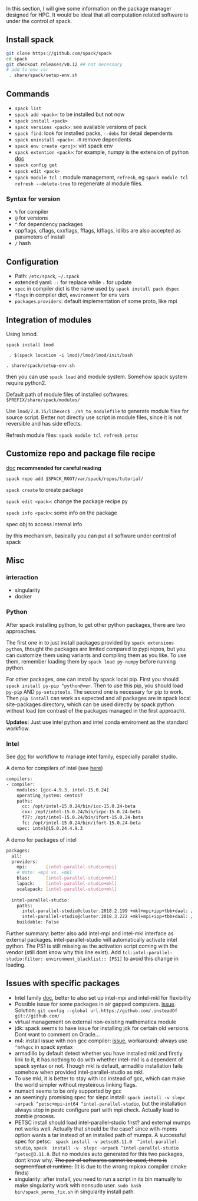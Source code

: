 In this section, I will give some information on the package manager designed for HPC. It would be ideal that all computation related software is under the control of spack.

## Install spack

```bash
git clone https://github.com/spack/spack
cd spack
git checkout releases/v0.12 ## not necessary
# add to env var
 . share/spack/setup-env.sh
```

## Commands

* `spack list`
* `spack add <pack>`: to be installed but not now
* `spack install <pack>`
* `spack versions <pack>`: see available versions of pack
* `spack find`: look for installed packs, `--debs` for detail dependents
* `spack uninstall <pack>`: `-R` remove dependents
* `spack env create <proj>`: virt spack env
* `spack extention <pack>`: for example, numpy is the extension of python [doc](https://spack.readthedocs.io/en/latest/basic_usage.html#extensions-python-support)
* `spack config get `
* `spack edit <pack>`
* `spack module tcl `: module management, `refresh`, eg `spack module tcl refresh --delete-tree` to regenerate al module files.

###  Syntax for version

* `%` for compiler
* `@` for versions
* `^` for dependency packages
* cppflags, cflags, cxxflags, fflags, ldflags, ldlibs are also accepted as parameters of install
* `/` hash

## Configuration

* Path: `/etc/spack`, `~/.spack`
* extended yaml: `::` for replace while `:` for update
* `spec` in compiler dict is the name used by `spack install pack @spec`
* `flags` in compiler dict, `environment` for env vars
* `packages`.`providers`: default implementation of some proto, like mpi

## Integration of modules

Using lsmod.

`spack install lmod`

` . $(spack location -i lmod)/lmod/lmod/init/bash`

`. share/spack/setup-env.sh`

then you can use `spack load` and module system. Somehow spack system require python2.

Default path of module files of installed softwares: `$PREFIX/share/spack/modules/`

Use `lmod/7.8.15/libexec$ ./sh_to_modulefile` to generate module files for source script. Better not directly use script in module files, since it is not reversible and has side effects.

Refresh module files: `spack module tcl refresh petsc`

## Customize repo and package file recipe

[doc](https://spack.readthedocs.io/en/latest/tutorial_packaging.html) **recommended for careful reading**

`spack repo add $SPACK_ROOT/var/spack/repos/tutorial/`

`spack create` to create package

`spack edit <pack>`: change the package recipe py

`spack info <pack>`: some info on the package

spec obj to access internal info

by this mechanism, basically you can put all software under control of spack

## Misc

### interaction

* singularity
* docker

### Python

After spack installing python, to get other python packages, there are two approaches.

The first one in to just install packages provided by `spack extensions python`, thought the packages are limited compared to pypi repos, but you can customize them using variants and compiling them as you like. To use them, remember loading them by `spack load py-numpy` before running python.

For other packages, one can install by spack local pip. First you should `spack install py-pip ^python@ver`. Then to use this pip, you should load `py-pip` AND `py-setuptools`. The second one is necessary for pip to work. Then `pip install` can work as expected and all packages are in spack local site-packages directory, which can be used directly by spack python without load (on contrast of the packages managed in the first approach).

**Updates:** Just use intel python and intel conda enviroment as the standard workflow.

### Intel

See [doc](https://spack.readthedocs.io/en/latest/build_systems/intelpackage.html) for workflow to manage intel family, especially parallel studio.

A demo for compilers of intel (see [here](https://spack.readthedocs.io/en/latest/getting_started.html#compiler-config))

```bash
compilers:
- compiler:
    modules: [gcc-4.9.3, intel-15.0.24]
    operating_system: centos7
    paths:
      cc: /opt/intel-15.0.24/bin/icc-15.0.24-beta
      cxx: /opt/intel-15.0.24/bin/icpc-15.0.24-beta
      f77: /opt/intel-15.0.24/bin/ifort-15.0.24-beta
      fc: /opt/intel-15.0.24/bin/ifort-15.0.24-beta
    spec: intel@15.0.24.4.9.3
```

A demo for packages of intel

```bash
packages:
  all:
  providers:
    mpi:       [intel-parallel-studio+mpi]
    # Note: +mpi vs. +mkl
    blas:      [intel-parallel-studio+mkl]
    lapack:    [intel-parallel-studio+mkl]
    scalapack: [intel-parallel-studio+mkl]
    
  intel-parallel-studio:
    paths:
      intel-parallel-studio@cluster.2018.2.199 +mkl+mpi+ipp+tbb+daal: /opt/intel
      intel-parallel-studio@cluster.2018.3.222 +mkl+mpi+ipp+tbb+daal: /opt/intel
    buildable: False
```

Further summary: better also add intel-mpi and intel-mkl interface as external packages. intel-parallel-studio will automatically activate intel python. The PS1 is still missing as the activation script coming with the vendor (still dont know why this line exist). Add `tcl:intel-parallel-studio:filter: environment_blacklist:: [PS1]` to avoid this change in loading.

## Issues with specific packages

* Intel family [doc](https://spack.readthedocs.io/en/latest/build_systems/intelpackage.html), better to also set up intel-mpi and intel-mkl for flexibility
* Possible issue for some packages in air gapped computers. [issue](https://github.com/spack/spack/issues/7848). Solution: `git config --global url.https://github.com/.insteadOf git://github.com/`
* virtual management on external non-existing mathematica module
* jdk: spack seems to have issue for installing jdk for certain old versions. Dont want to comment on Oracle...
* m4: install issue with non gcc compiler: [issue](https://github.com/spack/spack/issues/4883), workaround: always use `^m4%gcc` in spack syntax
* armadillo by default detect whether you have installed mkl and firstly link to it, it has nothing to do with whether intel-mkl is a dependent of spack syntax or not. Though mkl is default, armadillo installation fails somehow when provided intel-parallel-studio as mkl.
* To use mkl, it is better to stay with icc instead of gcc, which can make the world simpler without mysteirous linking flags.
* numactl seems to be only supported by gcc
* an seemingly promising spec for slepc install: `spack install -v slepc ~arpack ^petsc+mpi~int64 ^intel-parallel-studio`, but the installation always stop in pestc configure part with mpi check. Actually lead to zombie process.
* PETSC install should load intel-parallel-studio first? and external mumps not works well. Actually that should be the case? since with-mpms option wants a tar instead of an installed path of mumps. A successful spec for petsc: ` spack install -v petsc@3.11.0  ^intel-parallel-studio`, `spack  install -v  slepc ~arpack ^intel-parallel-studio ^petsc@3.11.0`. But no modules auto generated for this two packages, dont know why. ~~The pair of softwares cannot be used, there is segmentfaut at runtime.~~ (It is due to the wrong mpicxx compiler cmake finds) 
* singularity: after install, you need to run a script in its bin manually to make singularity work with nonsudo user. `sudo bash bin/spack_perms_fix.sh` in singularity install path.